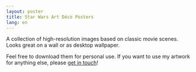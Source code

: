 ```yaml
---
layout: poster
title: Star Wars Art Déco Posters
lang: en
---
```


A collection of high-resolution images based on classic movie scenes. Looks great on a wall or as desktop wallpaper.

Feel free to download them for personal use. If you want to use my artwork for anything else, please [get in touch](mailto:hi@moehrenzahn.de)!